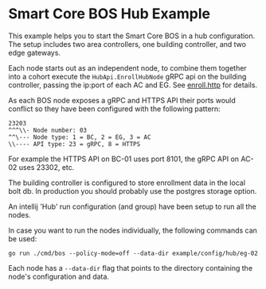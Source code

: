 # Smart Core BOS Hub Example

This example helps you to start the Smart Core BOS in a hub configuration.
The setup includes two area controllers, one building controller, and two edge gateways.

Each node starts out as an independent node, to combine them together into a cohort execute the `HubApi.EnrollHubNode`
gRPC api on the building controller, passing the ip:port of each AC and EG. See [enroll.http](./enroll.http) for
details.

As each BOS node exposes a gRPC and HTTPS API their ports would conflict so they have been configured with the following
pattern:

```plaintext
23203
^^^\\- Node number: 03
^^\--- Node type: 1 = BC, 2 = EG, 3 = AC
\\---- API type: 23 = gRPC, 8 = HTTPS
```

For example the HTTPS API on BC-01 uses port 8101, the gRPC API on AC-02 uses 23302, etc.

The building controller is configured to store enrollment data in the local bolt db. In production you should probably
use the postgres storage option.

An intellij 'Hub' run configuration (and group) have been setup to run all the nodes.

In case you want to run the nodes individually, the following commands can be used:

```shell
go run ./cmd/bos --policy-mode=off --data-dir example/config/hub/eg-02
```

Each node has a `--data-dir` flag that points to the directory containing the node's configuration and data.
